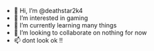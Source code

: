 - 👋 Hi, I’m @deathstar2k4
- 👀 I’m interested in gaming 
- 🌱 I’m currently learning many things
- 💞️ I’m looking to collaborate on nothing for now
- 📫 dont look ok !!

<!---
deathstar2k4/deathstar2k4 is a ✨ special ✨ repository because its `README.md` (this file) appears on your GitHub profile.
You can click the Preview link to take a look at your changes.
--->
